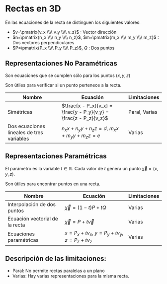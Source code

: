 # Rectas en 3D

En las ecuaciones de la recta se distinguen los siguientes valores:
* $v=\pmatrix{v_x \\\\ v_y \\\\ v_z}$ : Vector dirección
* $n=\pmatrix{n_x \\\\ n_y \\\\ n_z}$, $m=\pmatrix{m_x \\\\ m_y \\\\ m_z}$ : Dos vectores perpendiculares
* $P=\pmatrix{P_x \\\\ P_y \\\\ P_z}$, $Q$ : Dos puntos


## Representaciones No Paramétricas

Son ecuaciones que se cumplen sólo para los puntos $(x,y,z)$

Son útiles para verificar si un punto pertenece a la recta.



| Nombre | Ecuación | Limitaciones |
|---------|----------|-------|
| Simétricas | $\frac{x - P_x}{v_x} = \frac{y - P_y}{v_y} = \frac{z - P_z}{v_z}$| Paral, Varias|
| Dos ecuaciones lineales de tres variables | $n_x x + n_y y + n_z z = d$,    $m_x x + m_y y + m_z z = e$| Varias |



## Representaciones Paramétricas

El parámetro es la variable $t \in \mathbb{R}$. Cada valor de $t$ genera un punto $\vec{\chi}=(x,y,z)$.

Son útiles para encontrar puntos en una recta.

| Nombre | Ecuación | Limitaciones |
|---------|----------|-------|
| Interpolación de dos puntos|$\vec{\chi}=(1-t)P + tQ$ | Varias|
|Ecuación vectorial de la recta| $\vec{\chi}=P + t\vec{v}$| Varias|
| Ecuaciones paramétricas | $x=P_x + t v_x$,   $y=P_y + t v_y$,   $z=P_z + t v_z$ | Varias |


## Descripción de las limitaciones:
* Paral: No permite rectas paralelas a un plano
* Varias: Hay varias representaciones para la misma recta.








